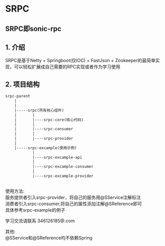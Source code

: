 # SRPC
## SRPC即sonic-rpc
## 1. 介绍 
SRPC是基于Netty + Springboot(仅IOC) + FastJson + Zookeeper的最简单实现，可以轻松扩展成自己需要的RPC实现或者作为学习使用

## 2. 项目结构
``` xml
srpc-parent
    |
    |
    |-----srpc(所有核心组件)
    |		|
    |		|----srpc-core(核心代码)
    |		|
    |		|----srpc-consumer
    |		|
    |		|----srpc-provider
    |
    |-----srpc-excample(使用示例)
    		|
    		|----srpc-excample-api
    		|
    		|----srpc-excample-consumer
    		|	
    		|----srpc-excample-provider
    
```





使用方法:  
服务提供者引入srpc-provider，将自己的服务用@SService注解标注  
消费者引入srpc-consumer,将自己的属性添加注解@SReference即可  
具体参考srpc-example的例子

学习交流请联系 346126185@.com

其他:  
@SService和@SReference均不依赖Spring